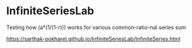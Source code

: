 # InfiniteSeriesLab
Testing how (a*(1/(1-r))) works for various common-ratio-nal series sum


https://sarthak-pokharel.github.io/InfiniteSeriesLab/InfiniteSeries.html
